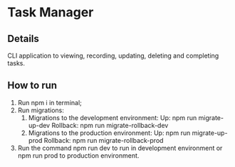 # Task Manager

## Details
CLI application to viewing, recording, updating, deleting and completing tasks.

## How to run
1. Run npm i in terminal;
2. Run migrations:
    1. Migrations to the development environment:
        Up: npm run migrate-up-dev
        Rollback: npm run migrate-rollback-dev
    2. Migrations to the production environment:
        Up: npm run migrate-up-prod
        Rollback: npm run migrate-rollback-prod
4. Run the command npm run dev to run in development environment or npm run prod to production environment.

